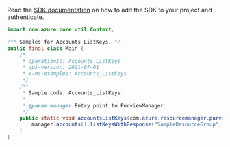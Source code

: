 Read the [SDK documentation](https://github.com/Azure/azure-sdk-for-java/blob/azure-resourcemanager-purview_1.0.0-beta.1/sdk/purview/azure-resourcemanager-purview/README.md) on how to add the SDK to your project and authenticate.

```java
import com.azure.core.util.Context;

/** Samples for Accounts ListKeys. */
public final class Main {
    /*
     * operationId: Accounts_ListKeys
     * api-version: 2021-07-01
     * x-ms-examples: Accounts_ListKeys
     */
    /**
     * Sample code: Accounts_ListKeys.
     *
     * @param manager Entry point to PurviewManager.
     */
    public static void accountsListKeys(com.azure.resourcemanager.purview.PurviewManager manager) {
        manager.accounts().listKeysWithResponse("SampleResourceGroup", "account1", Context.NONE);
    }
}
```
